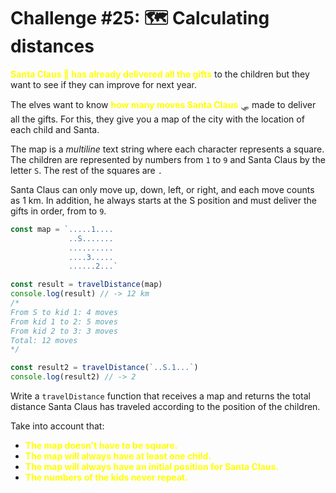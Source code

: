 # Challenge #25: 🗺️ Calculating distances

<span style="color:yellow">**Santa Claus 🎅 has already delivered all the gifts**</span> to the children but they want to see if they can improve for next year.

The elves want to know <span style="color:yellow">**how many moves Santa Claus**</span> 🛷 made to deliver all the gifts. For this, they give you a map of the city with the location of each child and Santa.

The map is a *multiline* text string where each character represents a square. The children are represented by numbers from ``1`` to ``9`` and Santa Claus by the letter ``S``. The rest of the squares are ``.``

Santa Claus can only move up, down, left, or right, and each move counts as 1 km. In addition, he always starts at the S position and must deliver the gifts in order, from to ``9``.

```JavaScript
const map = `.....1....
             ..S.......
             ..........
             ....3.....
             ......2...`

const result = travelDistance(map)
console.log(result) // -> 12 km
/*
From S to kid 1: 4 moves
From kid 1 to 2: 5 moves
From kid 2 to 3: 3 moves
Total: 12 moves
*/

const result2 = travelDistance(`..S.1...`)
console.log(result2) // -> 2
```

Write a ``travelDistance`` function that receives a map and returns the total distance Santa Claus has traveled according to the position of the children.

Take into account that:

- <span style="color:yellow">**The map doesn't have to be square.**</span>
- <span style="color:yellow">**The map will always have at least one child.**</span>
- <span style="color:yellow">**The map will always have an initial position for Santa Claus.**</span>
- <span style="color:yellow">**The numbers of the kids never repeat.**</span>